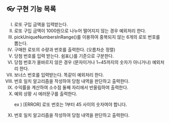 ## 👓 구현 기능 목록

<ol type="I">
<li>로또 구입 금액을 입력받는다. </li>
<li>로또 구입 금액이 1000원으로 나누어 떨어지지 않는 경우 예외처리 한다.</li>
<li>pickUniqueNumbersInRange()를 이용하여 중복되지 않는 6개의 로또 번호를 뽑는다.</li>
<li>구매한 로또의 수량과 번호를 출력한다. (오름차순 정렬)</li>
<li>당첨 번호를 입력 받는다. 쉼표(,)를 기준으로 구분한다.</li>
<li>당첨 번호가 올바르지 않은 경우 (문자이거나 1~45까지의 숫자가 아니거나) 예외처리 한다.</li>
<li>보너스 번호를 입력받는다. 똑같이 예외처리 한다.</li>
<li>번호 일치 알고리즘을 작성하여 당첨 내역을 판단하고 출력한다. </li>
<li>수익률을 계산하여 소수점 둘째 자리에서 반올림하여 출력한다. </li>
<li>예외 상황 시 에러문구를 출력한다.<p>
ex ) [ERROR] 로또 번호는 1부터 45 사이의 숫자여야 합니다. </li>
<li>번호 일치 알고리즘을 작성하여 당첨 내역을 판단하고 출력한다. </li>

</ol>
